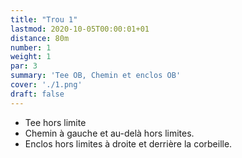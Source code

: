 ```yaml
---
title: "Trou 1"
lastmod: 2020-10-05T00:00:01+01
distance: 80m
number: 1
weight: 1
par: 3
summary: 'Tee OB, Chemin et enclos OB'
cover: './1.png'
draft: false
---
```


- Tee hors limite
- Chemin à gauche et au-delà hors limites.
- Enclos hors limites à droite et derrière la corbeille.